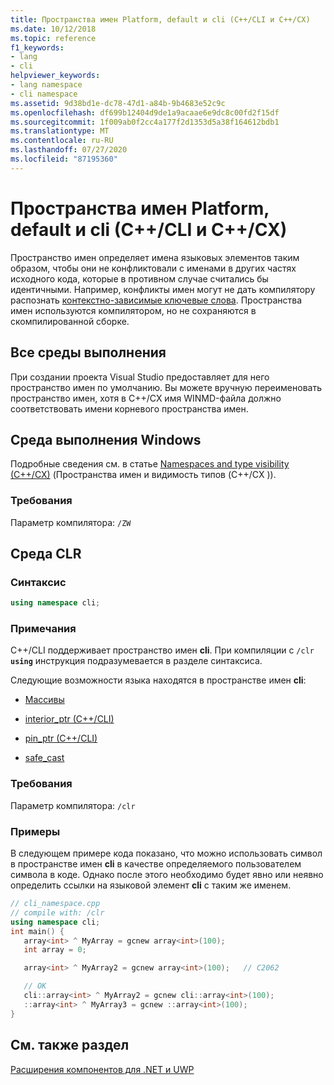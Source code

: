 ```yaml
---
title: Пространства имен Platform, default и cli (C++/CLI и C++/CX)
ms.date: 10/12/2018
ms.topic: reference
f1_keywords:
- lang
- cli
helpviewer_keywords:
- lang namespace
- cli namespace
ms.assetid: 9d38bd1e-dc78-47d1-a84b-9b4683e52c9c
ms.openlocfilehash: df699b12404d9de1a9acaae6e9dc8c00fd2f15df
ms.sourcegitcommit: 1f009ab0f2cc4a177f2d1353d5a38f164612bdb1
ms.translationtype: MT
ms.contentlocale: ru-RU
ms.lasthandoff: 07/27/2020
ms.locfileid: "87195360"
---
```

# <a name="platform-default-and-cli-namespaces--ccli-and-ccx"></a>Пространства имен Platform, default и cli (C++/CLI и C++/CX)

Пространство имен определяет имена языковых элементов таким образом, чтобы они не конфликтовали с именами в других частях исходного кода, которые в противном случае считались бы идентичными. Например, конфликты имен могут не дать компилятору распознать [контекстно-зависимые ключевые слова](context-sensitive-keywords-cpp-component-extensions.md). Пространства имен используются компилятором, но не сохраняются в скомпилированной сборке.

## <a name="all-runtimes"></a>Все среды выполнения

При создании проекта Visual Studio предоставляет для него пространство имен по умолчанию. Вы можете вручную переименовать пространство имен, хотя в C++/CX имя WINMD-файла должно соответствовать имени корневого пространства имен.

## <a name="windows-runtime"></a>Среда выполнения Windows

Подробные сведения см. в статье [Namespaces and type visibility (C++/CX)](../cppcx/namespaces-and-type-visibility-c-cx.md) (Пространства имен и видимость типов (C++/CX )).

### <a name="requirements"></a>Требования

Параметр компилятора: `/ZW`

## <a name="common-language-runtime"></a>Среда CLR

### <a name="syntax"></a>Синтаксис

```cpp
using namespace cli;
```

### <a name="remarks"></a>Примечания

C++/CLI поддерживает пространство имен **cli**. При компиляции с `/clr` **`using`** инструкция подразумевается в разделе синтаксиса.

Следующие возможности языка находятся в пространстве имен **cli**:

- [Массивы](arrays-cpp-component-extensions.md)

- [interior_ptr (C++/CLI)](interior-ptr-cpp-cli.md)

- [pin_ptr (C++/CLI)](pin-ptr-cpp-cli.md)

- [safe_cast](safe-cast-cpp-component-extensions.md)

### <a name="requirements"></a>Требования

Параметр компилятора: `/clr`

### <a name="examples"></a>Примеры

В следующем примере кода показано, что можно использовать символ в пространстве имен **cli** в качестве определяемого пользователем символа в коде.  Однако после этого необходимо будет явно или неявно определить ссылки на языковой элемент **cli** с таким же именем.

```cpp
// cli_namespace.cpp
// compile with: /clr
using namespace cli;
int main() {
   array<int> ^ MyArray = gcnew array<int>(100);
   int array = 0;

   array<int> ^ MyArray2 = gcnew array<int>(100);   // C2062

   // OK
   cli::array<int> ^ MyArray2 = gcnew cli::array<int>(100);
   ::array<int> ^ MyArray3 = gcnew ::array<int>(100);
}
```

## <a name="see-also"></a>См. также раздел

[Расширения компонентов для .NET и UWP](component-extensions-for-runtime-platforms.md)
